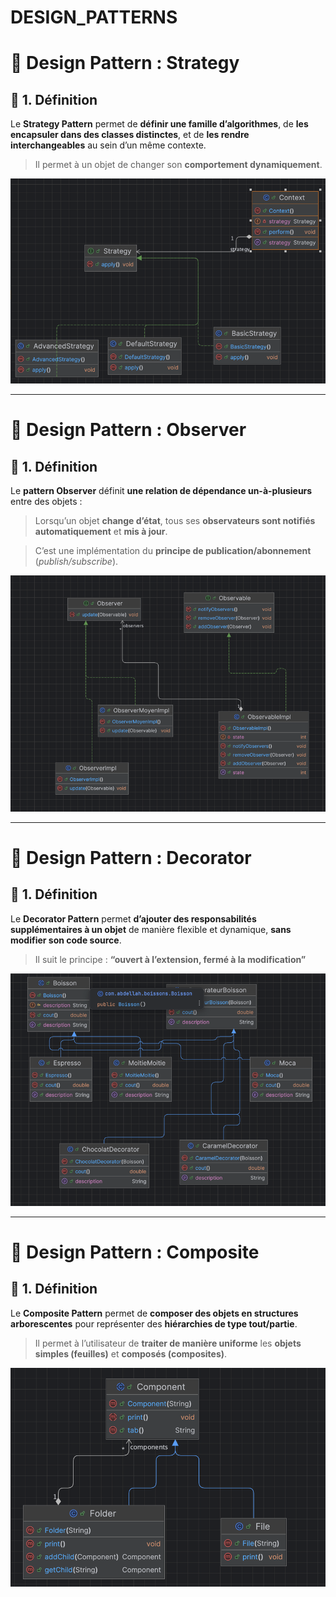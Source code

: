# DESIGN_PATTERNS

# 🧠 Design Pattern : Strategy

## 🔷 1. Définition

Le **Strategy Pattern** permet de **définir une famille d’algorithmes**, de **les encapsuler dans des classes distinctes**, et de **les rendre interchangeables** au sein d’un même contexte.

> Il permet à un objet de changer son **comportement dynamiquement**.

![Strategy Pattern](images/strategy.png)

---

# 🧠 Design Pattern : Observer

## 🔷 1. Définition

Le **pattern Observer** définit **une relation de dépendance un-à-plusieurs** entre des objets :

> Lorsqu’un objet **change d’état**, tous ses **observateurs sont notifiés automatiquement** et **mis à jour**.

> C’est une implémentation du **principe de publication/abonnement** (*publish/subscribe*).

![Observer Pattern](images/observer.png)

---

# 🧱 Design Pattern : Decorator

## 🔷 1. Définition

Le **Decorator Pattern** permet **d’ajouter des responsabilités supplémentaires à un objet** de manière flexible et dynamique, **sans modifier son code source**.

> Il suit le principe : **“ouvert à l’extension, fermé à la modification”**

![Decorator Pattern](images/decorator.png)

---

# 🌲 Design Pattern : Composite

## 🔷 1. Définition

Le **Composite Pattern** permet de **composer des objets en structures arborescentes** pour représenter des **hiérarchies de type tout/partie**.

> Il permet à l’utilisateur de **traiter de manière uniforme** les **objets simples (feuilles)** et **composés (composites)**.

![Composite Pattern](images/composite.png)
